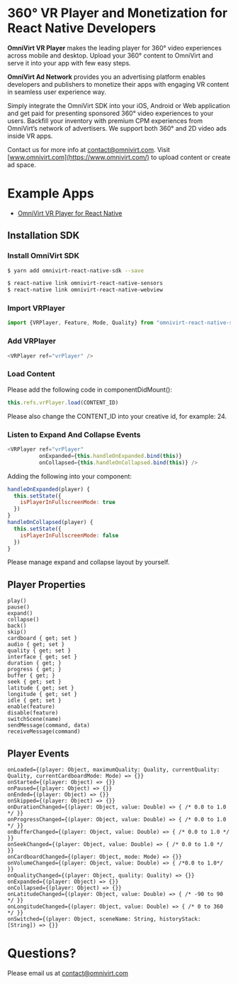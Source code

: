 # 360° VR Player and Monetization for React Native Developers

**OmniVirt VR Player** makes the leading player for 360° video experiences across mobile and desktop. Upload your 360° content to OmniVirt and serve it into your app with few easy steps.

**OmniVirt Ad Network** provides you an advertising platform enables developers and publishers to monetize their apps with engaging VR content in seamless user experience way.

Simply integrate the OmniVirt SDK into your iOS, Android or Web application and get paid for presenting sponsored 360° video experiences to your users. Backfill your inventory with premium CPM experiences from OmniVirt’s network of advertisers. We support both 360° and 2D video ads inside VR apps.

Contact us for more info at [contact@omnivirt.com](mailto:contact@omnivirt.com).
Visit [www.omnivirt.com](https://www.omnivirt.com/) to upload content or create ad space.

# Example Apps

- [OmniVirt VR Player for React Native](https://github.com/OmniVirt/OmniVirt-React-Native-Example)

## Installation SDK

### Install OmniVirt SDK
```bash
$ yarn add omnivirt-react-native-sdk --save

$ react-native link omnivirt-react-native-sensors
$ react-native link omnivirt-react-native-webview
```
### Import VRPlayer
```javascript
import {VRPlayer, Feature, Mode, Quality} from "omnivirt-react-native-sdk"
```
### Add VRPlayer
```javascript
<VRPlayer ref="vrPlayer" />
```
### Load Content
Please add the following code in componentDidMount():
```javascript
this.refs.vrPlayer.load(CONTENT_ID)
```
Please also change the CONTENT_ID into your creative id, for example: 24.

### Listen to Expand And Collapse Events
```javascript
<VRPlayer ref="vrPlayer"
          onExpanded={this.handleOnExpanded.bind(this)}
          onCollapsed={this.handleOnCollapsed.bind(this)} />
```
Adding the following into your component:
```javascript
handleOnExpanded(player) {
  this.setState({
    isPlayerInFullscreenMode: true
  })
}
handleOnCollapsed(player) {
  this.setState({
    isPlayerInFullscreenMode: false
  })
}
```
Please manage expand and collapse layout by yourself.

## Player Properties
```
play()
pause()
expand()
collapse()
back()
skip()
cardboard { get; set }
audio { get; set }
quality { get; set }
interface { get; set }
duration { get; }
progress { get; }
buffer { get; }
seek { get; set }
latitude { get; set }
longitude { get; set }
idle { get; set }
enable(feature)
disable(feature)
switchScene(name)
sendMessage(command, data)
receiveMessage(command)
```

## Player Events
```
onLoaded={(player: Object, maximumQuality: Quality, currentQuality: Quality, currentCardboardMode: Mode) => {}}
onStarted={(player: Object) => {}}
onPaused={(player: Object) => {}}
onEnded={(player: Object) => {}}
onSkipped={(player: Object) => {}}
onDurationChanged={(player: Object, value: Double) => { /* 0.0 to 1.0 */ }}
onProgressChanged={(player: Object, value: Double) => { /* 0.0 to 1.0 */ }}
onBufferChanged={(player: Object, value: Double) => { /* 0.0 to 1.0 */ }}
onSeekChanged={(player: Object, value: Double) => { /* 0.0 to 1.0 */ }}
onCardboardChanged={(player: Object, mode: Mode) => {}}
onVolumeChanged={(player: Object, value: Double) => { /*0.0 to 1.0*/ }}
onQualityChanged={(player: Object, quality: Quality) => {}}
onExpanded={(player: Object) => {}}
onCollapsed={(player: Object) => {}}
onLatitudeChanged={(player: Object, value: Double) => { /* -90 to 90 */ }}
onLongitudeChanged={(player: Object, value: Double) => { /* 0 to 360 */ }}
onSwitched={(player: Object, sceneName: String, historyStack: [String]) => {}}
```

# Questions?

Please email us at [contact@omnivirt.com](mailto:contact@omnivirt.com)
